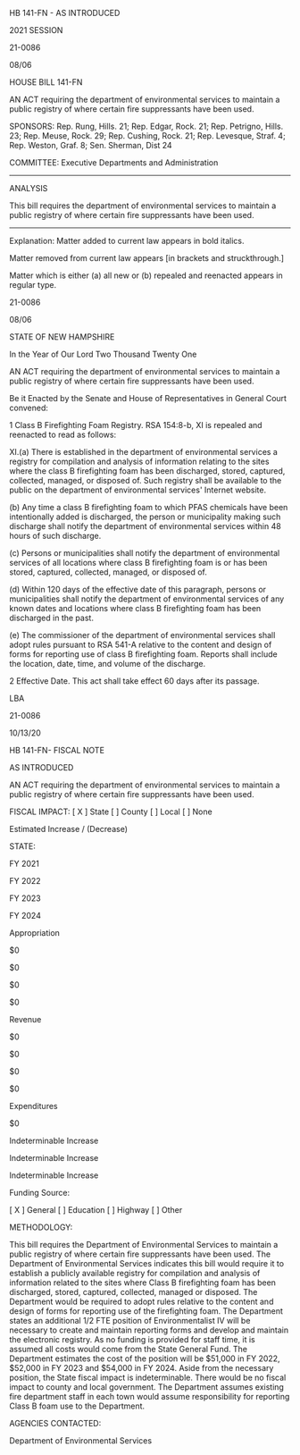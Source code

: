  HB 141-FN - AS INTRODUCED

 

 

2021 SESSION

 21-0086

 08/06

 

HOUSE BILL 141-FN

 

AN ACT requiring the department of environmental services to maintain a public registry of where certain fire suppressants have been used.

 

SPONSORS: Rep. Rung, Hills. 21; Rep. Edgar, Rock. 21; Rep. Petrigno, Hills. 23; Rep. Meuse, Rock. 29; Rep. Cushing, Rock. 21; Rep. Levesque, Straf. 4; Rep. Weston, Graf. 8; Sen. Sherman, Dist 24

 

COMMITTEE: Executive Departments and Administration

 

-----------------------------------------------------------------

 

ANALYSIS

 

 This bill requires the department of environmental services to maintain a public registry of where certain fire suppressants have been used.

 

- - - - - - - - - - - - - - - - - - - - - - - - - - - - - - - - - - - - - - - - - - - - - - - - - - - - - - - - - - - - - - - - - - - - - - - - - - - 

 

Explanation: Matter added to current law appears in bold italics.

 Matter removed from current law appears [in brackets and struckthrough.]

 Matter which is either (a) all new or (b) repealed and reenacted appears in regular type.

 21-0086

 08/06

 

STATE OF NEW HAMPSHIRE

 

In the Year of Our Lord Two Thousand Twenty One

 

AN ACT requiring the department of environmental services to maintain a public registry of where certain fire suppressants have been used.

 

Be it Enacted by the Senate and House of Representatives in General Court convened:

 

 1 Class B Firefighting Foam Registry. RSA 154:8-b, XI is repealed and reenacted to read as follows:

 XI.(a) There is established in the department of environmental services a registry for compilation and analysis of information relating to the sites where the class B firefighting foam has been discharged, stored, captured, collected, managed, or disposed of. Such registry shall be available to the public on the department of environmental services' Internet website. 

 (b) Any time a class B firefighting foam to which PFAS chemicals have been intentionally added is discharged, the person or municipality making such discharge shall notify the department of environmental services within 48 hours of such discharge.

 (c) Persons or municipalities shall notify the department of environmental services of all locations where class B firefighting foam is or has been stored, captured, collected, managed, or disposed of.

 (d) Within 120 days of the effective date of this paragraph, persons or municipalities shall notify the department of environmental services of any known dates and locations where class B firefighting foam has been discharged in the past. 

 (e) The commissioner of the department of environmental services shall adopt rules pursuant to RSA 541-A relative to the content and design of forms for reporting use of class B firefighting foam. Reports shall include the location, date, time, and volume of the discharge.

 2 Effective Date. This act shall take effect 60 days after its passage.

 

LBA

 21-0086

 10/13/20

 

HB 141-FN- FISCAL NOTE

AS INTRODUCED

 

AN ACT requiring the department of environmental services to maintain a public registry of where certain fire suppressants have been used.

 

FISCAL IMPACT: [ X ] State [ ] County [ ] Local [ ] None

   

 

   

Estimated Increase / (Decrease)

  STATE:

FY 2021

FY 2022

FY 2023

FY 2024

   Appropriation

$0

$0

$0

$0

   Revenue

$0

$0

$0

$0

   Expenditures

$0

Indeterminable Increase

Indeterminable Increase

Indeterminable Increase

  Funding Source:

 [ X ] General [ ] Education [ ] Highway [ ] Other 

   

 

 

 

 

  METHODOLOGY:

This bill requires the Department of Environmental Services to maintain a public registry of where certain fire suppressants have been used. The Department of Environmental Services indicates this bill would require it to establish a publicly available registry for compilation and analysis of information related to the sites where Class B firefighting foam has been discharged, stored, captured, collected, managed or disposed. The Department would be required to adopt rules relative to the content and design of forms for reporting use of the firefighting foam. The Department states an additional 1/2 FTE position of Environmentalist IV will be necessary to create and maintain reporting forms and develop and maintain the electronic registry. As no funding is provided for staff time, it is assumed all costs would come from the State General Fund. The Department estimates the cost of the position will be $51,000 in FY 2022, $52,000 in FY 2023 and $54,000 in FY 2024. Aside from the necessary position, the State fiscal impact is indeterminable. There would be no fiscal impact to county and local government. The Department assumes existing fire department staff in each town would assume responsibility for reporting Class B foam use to the Department.

 

AGENCIES CONTACTED:

Department of Environmental Services

 


